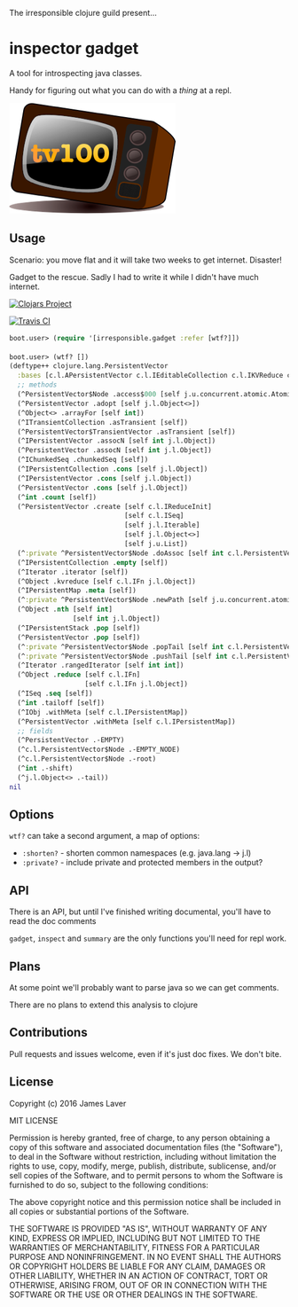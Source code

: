 The irresponsible clojure guild present...

# inspector gadget

A tool for introspecting java classes.

Handy for figuring out what you can do with a *thing* at a repl.

![logo](https://github.com/irresponsible/tv100/blob/master/logo.png)

## Usage

Scenario: you move flat and it will take two weeks to get internet. Disaster!

Gadget to the rescue. Sadly I had to write it while I didn't have much internet.

[![Clojars Project](http://clojars.org/irresponsible/gadget/latest-version.svg)](http://clojars.org/irresponsible/gadget)

[![Travis CI](https://travis-ci.org/irresponsible/gadget.svg?branch=master)](https://travis-ci.org/irresponsible/gadget)


```clojure
boot.user> (require '[irresponsible.gadget :refer [wtf?]])

boot.user> (wtf? [])
(deftype++ clojure.lang.PersistentVector
  :bases [c.l.APersistentVector c.l.IEditableCollection c.l.IKVReduce c.l.IObj c.l.IReduce]
  ;; methods
  (^PersistentVector$Node .access$000 [self j.u.concurrent.atomic.AtomicReference int c.l.PersistentVector$Node])
  (^PersistentVector .adopt [self j.l.Object<>])
  (^Object<> .arrayFor [self int])
  (^ITransientCollection .asTransient [self])
  (^PersistentVector$TransientVector .asTransient [self])
  (^IPersistentVector .assocN [self int j.l.Object])
  (^PersistentVector .assocN [self int j.l.Object])
  (^IChunkedSeq .chunkedSeq [self])
  (^IPersistentCollection .cons [self j.l.Object])
  (^IPersistentVector .cons [self j.l.Object])
  (^PersistentVector .cons [self j.l.Object])
  (^int .count [self])
  (^PersistentVector .create [self c.l.IReduceInit]
                             [self c.l.ISeq]
                             [self j.l.Iterable]
                             [self j.l.Object<>]
                             [self j.u.List])
  (^:private ^PersistentVector$Node .doAssoc [self int c.l.PersistentVector$Node int j.l.Object])
  (^IPersistentCollection .empty [self])
  (^Iterator .iterator [self])
  (^Object .kvreduce [self c.l.IFn j.l.Object])
  (^IPersistentMap .meta [self])
  (^:private ^PersistentVector$Node .newPath [self j.u.concurrent.atomic.AtomicReference int c.l.PersistentVector$Node])
  (^Object .nth [self int]
                [self int j.l.Object])
  (^IPersistentStack .pop [self])
  (^PersistentVector .pop [self])
  (^:private ^PersistentVector$Node .popTail [self int c.l.PersistentVector$Node])
  (^:private ^PersistentVector$Node .pushTail [self int c.l.PersistentVector$Node c.l.PersistentVector$Node])
  (^Iterator .rangedIterator [self int int])
  (^Object .reduce [self c.l.IFn]
                   [self c.l.IFn j.l.Object])
  (^ISeq .seq [self])
  (^int .tailoff [self])
  (^IObj .withMeta [self c.l.IPersistentMap])
  (^PersistentVector .withMeta [self c.l.IPersistentMap])
  ;; fields
  (^PersistentVector .-EMPTY)
  (^c.l.PersistentVector$Node .-EMPTY_NODE)
  (^c.l.PersistentVector$Node .-root)
  (^int .-shift)
  (^j.l.Object<> .-tail))
nil
```
## Options

`wtf?` can take a second argument, a map of options:

* `:shorten?` - shorten common namespaces (e.g. java.lang -> j.l)
* `:private?` - include private and protected members in the output?

## API

There is an API, but until I've finished writing documental, you'll have to read the doc comments

`gadget`, `inspect` and `summary` are the only functions you'll need for repl work.

## Plans

At some point we'll probably want to parse java so we can get comments.

There are no plans to extend this analysis to clojure

## Contributions

Pull requests and issues welcome, even if it's just doc fixes. We don't bite.

## License

Copyright (c) 2016 James Laver

MIT LICENSE

Permission is hereby granted, free of charge, to any person obtaining a copy of this software and associated documentation files (the "Software"), to deal in the Software without restriction, including without limitation the rights to use, copy, modify, merge, publish, distribute, sublicense, and/or sell copies of the Software, and to permit persons to whom the Software is furnished to do so, subject to the following conditions:

The above copyright notice and this permission notice shall be included in all copies or substantial portions of the Software.

THE SOFTWARE IS PROVIDED "AS IS", WITHOUT WARRANTY OF ANY KIND, EXPRESS OR IMPLIED, INCLUDING BUT NOT LIMITED TO THE WARRANTIES OF MERCHANTABILITY, FITNESS FOR A PARTICULAR PURPOSE AND NONINFRINGEMENT. IN NO EVENT SHALL THE AUTHORS OR COPYRIGHT HOLDERS BE LIABLE FOR ANY CLAIM, DAMAGES OR OTHER LIABILITY, WHETHER IN AN ACTION OF CONTRACT, TORT OR OTHERWISE, ARISING FROM, OUT OF OR IN CONNECTION WITH THE SOFTWARE OR THE USE OR OTHER DEALINGS IN THE SOFTWARE.
